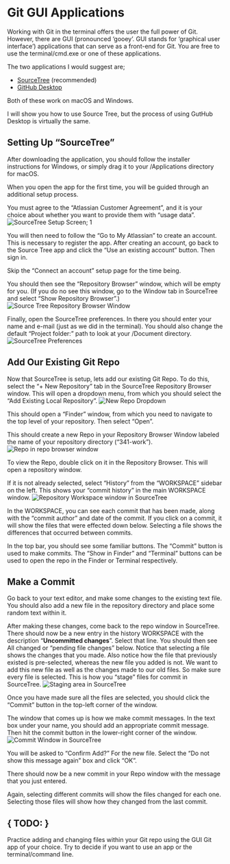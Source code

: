 # Git GUI Applications

Working with Git in the terminal offers the user the full power of Git. However, there are GUI (pronounced ‘gooey’. GUI stands for ‘graphical user interface’) applications that can serve as a front-end for Git. You are free to use the terminal/cmd.exe or one of these applications.

The two applications I would suggest are;
- [SourceTree][1] (recommended)
- [GitHub Desktop][2]

Both of these work on macOS and Windows. 

I will show you how to use Source Tree, but the process of using GutHub Desktop is virtually the same. 

## Setting Up “SourceTree”
After downloading the application, you should follow the installer instructions for Windows, or simply drag it to your /Applications directory for macOS. 

When you open the app for the first time, you will be guided through an additional setup process. 

You must agree to the “Atlassian Customer Agreement”, and it is your choice about whether you want to provide them with “usage data”.
![SourceTree Setup Screen; 1][3]

You will then need to follow the “Go to My Atlassian” to create an account. This is necessary to register the app. After creating an account, go back to the Source Tree app and click the “Use an existing account” button. Then sign in. 

Skip the “Connect an account” setup page for the time being. 

You should then see the “Repository Browser” window, which will be empty for you. (If you do no see this window, go to the Window tab in SourceTree and select “Show Repository Browser”.)
![Source Tree Repository Browser Window][4]

Finally, open the SourceTree preferences. In there you should enter your name and e-mail (just as we did in the terminal). You should also change the default “Project folder:” path to look at your /Document directory. 
![SourceTree Preferences][5]

## Add Our Existing Git Repo
Now that SourceTree is setup, lets add our existing Git Repo. To do this, select the “+ New Repository” tab in the SourceTree Repository Browser window. This will open a dropdown menu, from which you should select the “Add Existing Local Repository”. 
![New Repo Dropdown][6]

This should open a “Finder” window, from which you need to navigate to the top level of your repository. Then select “Open”.

This should create a new Repo in your Repository Browser Window labeled the name of your repository directory (“341-work”).
![Repo in repo browser window][7]

To view the Repo, double click on it in the Repository Browser. This will open a repository window. 

If it is not already selected, select “History” from the “WORKSPACE” sidebar on the left. This shows your “commit history” in the main WORKSPACE window. 
![Repository Workspace window in SourceTree][8]

In the WORKSPACE, you can see each commit that has been made, along with the “commit author” and date of the commit. If you click on a commit, it will show the files that were effected down below. Selecting a file shows the differences that occurred between commits. 

In the top bar, you should see some familiar buttons. The “Commit” button is used to make commits. The “Show in Finder” and “Terminal” buttons can be used to open the repo in the Finder or Terminal respectively. 

## Make a Commit
Go back to your text editor, and make some changes to the existing text file. You should also add a new file in the repository directory and place some random text within it. 

After making these changes, come back to the repo window in SourceTree. There should now be a new entry in the history WORKSPACE with the description “**Uncommitted changes**”. Select that line. You should then see All changed or “pending file changes” below. Notice that selecting a file shows the changes that you made. Also notice how the file that previously existed is pre-selected, whereas the new file you added is not. We want to add this new file as well as the changes made to our old files. So make sure every file is selected. This is how you “stage” files for commit in SourceTree.
![Staging area in SourceTree][9]

Once you have made sure all the files are selected, you should click the “Commit” button in the top-left corner of the window. 

The window that comes up is how we make commit messages. In the text box under your name, you should add an appropriate commit message. Then hit the commit button in the lower-right corner of the window. 
![Commit Window in SourceTree][10]

You will be asked to “Confirm Add?” For the new file. Select the “Do not show this message again” box and click “OK”.

There should now be a new commit in your Repo window with the message that you just entered. 

Again, selecting different commits will show the files changed for each one. Selecting those files will show how they changed from the last commit. 

## { TODO: }
Practice adding and changing files within your Git repo using the GUI Git app of your choice. Try to decide if you want to use an app or the terminal/command line.

[1]:	https://www.sourcetreeapp.com
[2]:	https://desktop.github.com
[3]:	imgs/st_setup_1.jpg
[4]:	imgs/st_setup_2.jpg
[5]:	imgs/st_setup_3.jpg
[6]:	imgs/st_addRepo.jpg
[7]:	imgs/st_addRepo2.jpg
[8]:	imgs/st_repo1.jpg
[9]:	imgs/st_repo2.jpg
[10]:	imgs/st_repo3.jpg
